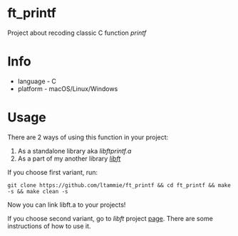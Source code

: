 # ft_printf
Project about recoding classic С function *printf*

# Info
* language - C
* platform - macOS/Linux/Windows

# Usage
There are 2 ways of using this function in your project:
1. As a standalone library aka *libftprintf.a*
2. As a part of my another library [*libft*](https://github.com/ltammie/libft)

If you choose first variant, run:
```
git clone https://github.com/ltammie/ft_printf && cd ft_printf && make -s && make clean -s
```
Now you can link libft.a to your projects!

If you choose second variant, go to *libft* project [page](https://github.com/ltammie/libft). There are some instructions of how to use it.
